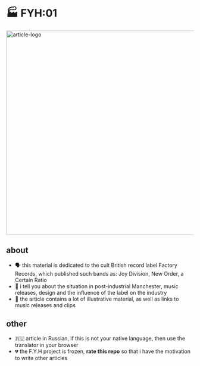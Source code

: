 # 🏭 FYH:01
<img width="550" alt="article-logo" src="https://user-images.githubusercontent.com/70380061/181496017-7b2ea0ed-8247-48bb-b562-8bcdce7a7eb9.png"> <br />
## about
- 🗣 this material is dedicated to the cult British record label Factory Records, which published such bands as: Joy Division, New Order, a Certain Ratio 
- 🧩 i tell you about the situation in post-industrial Manchester, music releases, design and the influence of the label on the industry
- 👀 the article contains a lot of illustrative material, as well as links to music releases and clips
## other
- 🇷🇺 article in Russian, if this is not your native language, then use the translator in your browser
- 💔 the F.Y.H project is frozen, **rate this repo** so that i have the motivation to write other articles

